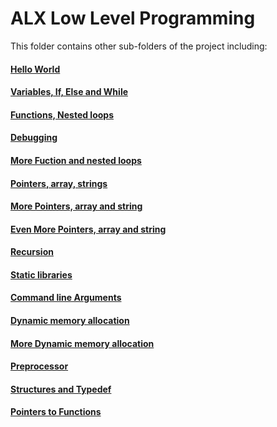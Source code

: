 # ALX Low Level Programming
This folder contains other sub-folders of the project including:
#### [Hello World](https://github.com/Emmo00/alx-low_level_programming/tree/master/0x00-hello_world)
#### [Variables, If, Else and While](https://github.com/Emmo00/alx-low_level_programming/tree/master/0x01-variables_if_else_while)
#### [Functions, Nested loops](https://github.com/Emmo00/alx-low_level_programming/tree/master/0x02-functions_nested_loops)
#### [Debugging](https://github.com/Emmo00/alx-low_level_programming/tree/master/0x03-debugging)
#### [More Fuction and nested loops](https://github.com/Emmo00/alx-low_level_programming/tree/master/0x04-more_functions_nested_loops)
#### [Pointers, array, strings](https://github.com/Emmo00/alx-low_level_programming/tree/master/0x05-pointers_arrays_strings)
#### [More Pointers, array and string](https://github.com/Emmo00/alx-low_level_programming/tree/master/0x06-pointers_arrays_strings)
#### [Even More Pointers, array and string](https://github.com/Emmo00/alx-low_level_programming/tree/master/0x07-pointers_arrays_strings)
#### [Recursion](https://github.com/Emmo00/alx-low_level_programming/tree/master/0x08-recursion)
#### [Static libraries](https://github.com/Emmo00/alx-low_level_programming/tree/master/0x09-static_libraries)
#### [Command line Arguments](https://github.com/Emmo00/alx-low_level_programming/tree/master/0x0A-argc_argv)
#### [Dynamic memory allocation](https://github.com/Emmo00/alx-low_level_programming/tree/master/0x0B-malloc_free)
#### [More Dynamic memory allocation](https://github.com/Emmo00/alx-low_level_programming/tree/master/0x0C-more_malloc_free)
#### [Preprocessor](https://github.com/Emmo00/alx-low_level_programming/tree/master/0x0D-preprocessor)
#### [Structures and Typedef](https://github.com/Emmo00/alx-low_level_programming/tree/master/0x0E-structures_typedef)
#### [Pointers to Functions](https://github.com/Emmo00/alx-low_level_programming/tree/master/0x0F-function_pointers)
